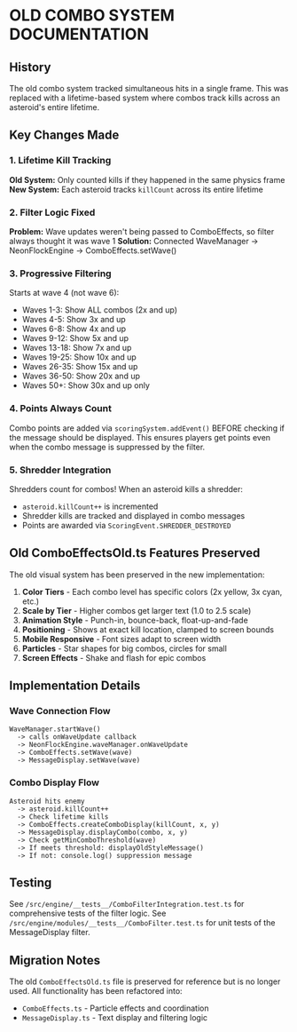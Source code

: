 # OLD COMBO SYSTEM DOCUMENTATION

## History
The old combo system tracked simultaneous hits in a single frame. This was replaced with a lifetime-based system where combos track kills across an asteroid's entire lifetime.

## Key Changes Made

### 1. Lifetime Kill Tracking
**Old System:** Only counted kills if they happened in the same physics frame
**New System:** Each asteroid tracks `killCount` across its entire lifetime

### 2. Filter Logic Fixed
**Problem:** Wave updates weren't being passed to ComboEffects, so filter always thought it was wave 1
**Solution:** Connected WaveManager -> NeonFlockEngine -> ComboEffects.setWave()

### 3. Progressive Filtering
Starts at wave 4 (not wave 6):
- Waves 1-3: Show ALL combos (2x and up)
- Waves 4-5: Show 3x and up  
- Waves 6-8: Show 4x and up
- Waves 9-12: Show 5x and up
- Waves 13-18: Show 7x and up
- Waves 19-25: Show 10x and up
- Waves 26-35: Show 15x and up
- Waves 36-50: Show 20x and up
- Waves 50+: Show 30x and up only

### 4. Points Always Count
Combo points are added via `scoringSystem.addEvent()` BEFORE checking if the message should be displayed. This ensures players get points even when the combo message is suppressed by the filter.

### 5. Shredder Integration
Shredders count for combos! When an asteroid kills a shredder:
- `asteroid.killCount++` is incremented
- Shredder kills are tracked and displayed in combo messages
- Points are awarded via `ScoringEvent.SHREDDER_DESTROYED`

## Old ComboEffectsOld.ts Features Preserved

The old visual system has been preserved in the new implementation:

1. **Color Tiers** - Each combo level has specific colors (2x yellow, 3x cyan, etc.)
2. **Scale by Tier** - Higher combos get larger text (1.0 to 2.5 scale)
3. **Animation Style** - Punch-in, bounce-back, float-up-and-fade
4. **Positioning** - Shows at exact kill location, clamped to screen bounds
5. **Mobile Responsive** - Font sizes adapt to screen width
6. **Particles** - Star shapes for big combos, circles for small
7. **Screen Effects** - Shake and flash for epic combos

## Implementation Details

### Wave Connection Flow
```
WaveManager.startWave() 
  -> calls onWaveUpdate callback
  -> NeonFlockEngine.waveManager.onWaveUpdate
  -> ComboEffects.setWave(wave) 
  -> MessageDisplay.setWave(wave)
```

### Combo Display Flow
```
Asteroid hits enemy
  -> asteroid.killCount++
  -> Check lifetime kills
  -> ComboEffects.createComboDisplay(killCount, x, y)
  -> MessageDisplay.displayCombo(combo, x, y)
  -> Check getMinComboThreshold(wave)
  -> If meets threshold: displayOldStyleMessage()
  -> If not: console.log() suppression message
```

## Testing
See `/src/engine/__tests__/ComboFilterIntegration.test.ts` for comprehensive tests of the filter logic.
See `/src/engine/modules/__tests__/ComboFilter.test.ts` for unit tests of the MessageDisplay filter.

## Migration Notes
The old `ComboEffectsOld.ts` file is preserved for reference but is no longer used. All functionality has been refactored into:
- `ComboEffects.ts` - Particle effects and coordination
- `MessageDisplay.ts` - Text display and filtering logic